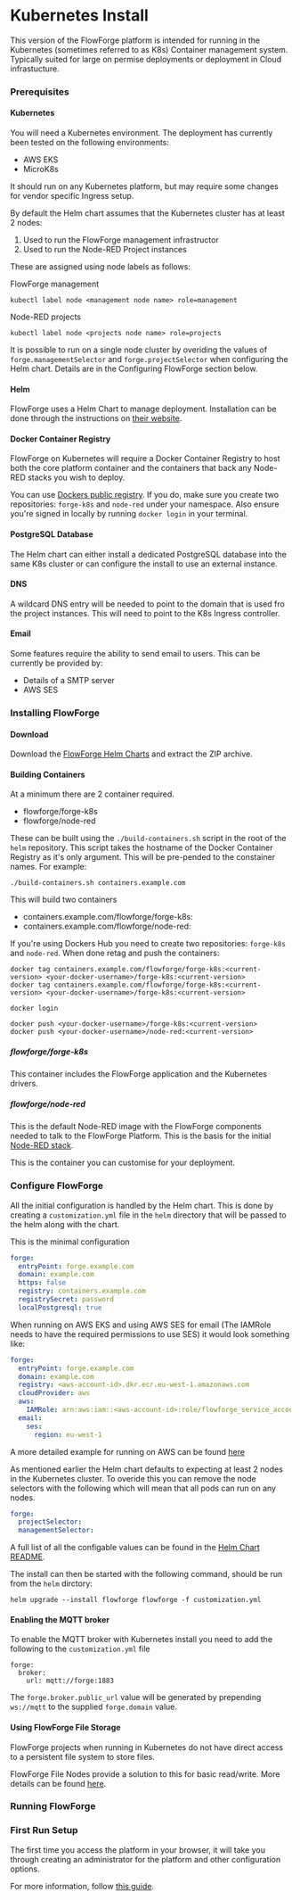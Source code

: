 # Kubernetes Install

This version of the FlowForge platform is intended for running in the Kubernetes (sometimes referred to as K8s)
Container management system. Typically suited for large on permise deployments or deployment in Cloud infrastucture.

### Prerequisites

#### Kubernetes

You will need a Kubernetes environment. The deployment has currently been tested on the following environments:

 - AWS EKS
 - MicroK8s

 It should run on any Kubernetes platform, but may require some changes for vendor specific Ingress setup.

 By default the Helm chart assumes that the Kubernetes cluster has at least 2 nodes:

 1. Used to run the FlowForge management infrastructor
 2. Used to run the Node-RED Project instances

These are assigned using node labels as follows:

FlowForge management
```
kubectl label node <management node name> role=management
```
Node-RED projects
```
kubectl label node <projects node name> role=projects
```

It is possible to run on a single node cluster by overiding the values of `forge.managementSelector` and `forge.projectSelector` when configuring the Helm chart. Details are in the Configuring FlowForge section below.

#### Helm

FlowForge uses a Helm Chart to manage deployment. Installation can be done
through the instructions on [their website](https://helm.sh).

#### Docker Container Registry

FlowForge on Kubernetes will require a Docker Container Registry to host both
the core platform container and the containers that back any Node-RED stacks you
wish to deploy.

You can use [Dockers public registry](https://hub.docker.com). If you do, make
sure you create two repositories: `forge-k8s` and `node-red` under your namespace.
Also ensure you're signed in locally by running `docker login` in your terminal.

#### PostgreSQL Database

The Helm chart can either install a dedicated PostgreSQL database into the same K8s cluster or can configure the install to use an external instance.

#### DNS

A wildcard DNS entry will be needed to point to the domain that is used fro the project instances. This will need to point to the K8s Ingress controller.

#### Email

Some features require the ability to send email to users. This can be currently be provided by:

- Details of a SMTP server
- AWS SES

### Installing FlowForge

#### Download

Download the [FlowForge Helm Charts](https://github.com/flowforge/helm/archive/refs/heads/main.zip)
and extract the ZIP archive.

#### Building Containers

At a minimum there are 2 container required.

 - flowforge/forge-k8s
 - flowforge/node-red

These can be built using the `./build-containers.sh` script in the root of the
`helm` repository. This script takes the hostname of the Docker Container
Registry as it's only argument. This will be pre-pended to the constainer names.
For example:

```
./build-containers.sh containers.example.com
```

This will build two containers

- containers.example.com/flowforge/forge-k8s:<current-version>
- containers.example.com/flowforge/node-red:<current-version>

If you're using Dockers Hub you need to create two repositories: `forge-k8s` and
`node-red`. When done retag and push the containers:

```
docker tag containers.example.com/flowforge/forge-k8s:<current-version> <your-docker-username>/forge-k8s:<current-version>
docker tag containers.example.com/flowforge/forge-k8s:<current-version> <your-docker-username>/forge-k8s:<current-version>

docker login

docker push <your-docker-username>/forge-k8s:<current-version>
docker push <your-docker-username>/node-red:<current-version>
```

##### flowforge/forge-k8s

This container includes the FlowForge application and the Kubernetes drivers.

##### flowforge/node-red

This is the default Node-RED image with the FlowForge components needed to talk
to the FlowForge Platform. This is the basis for the initial [Node-RED stack][stacks].

This is the container you can customise for your deployment.

### Configure FlowForge

All the initial configuration is handled by the Helm chart. This is done by creating a `customization.yml` file in the `helm` directory that will be passed to the helm along with the chart.

This is the minimal configuration

```yaml
forge:
  entryPoint: forge.example.com
  domain: example.com
  https: false
  registry: containers.example.com
  registrySecret: password
  localPostgresql: true
```

When running on AWS EKS and using AWS SES for email (The IAMRole needs to have the required permissions to use SES) it would look something like:

```yaml
forge:
  entryPoint: forge.example.com
  domain: example.com
  registry: <aws-account-id>.dkr.ecr.eu-west-1.amazonaws.com
  cloudProvider: aws
  aws:
    IAMRole: arn:aws:iam::<aws-account-id>:role/flowforge_service_account_role
  email:
    ses:
      region: eu-west-1
```

A more detailed example for running on AWS can be found [here](aws.md)

As mentioned earlier the Helm chart defaults to expecting at least 2 nodes in the Kubernetes cluster. To overide this you can remove the node selectors with the following which will mean that all pods can run on any nodes.

```yaml
forge:
  projectSelector:
  managementSelector:
```

A full list of all the configable values can be found in the [Helm Chart README](https://github.com/flowforge/helm/blob/main/helm/flowforge/README.md).

The install can then be started with the following command, should be run from the `helm` dirctory:

```
helm upgrade --install flowforge flowforge -f customization.yml
```

#### Enabling the MQTT broker

To enable the MQTT broker with Kubernetes install you need to add the following to the `customization.yml` file

```
forge:
  broker:
    url: mqtt://forge:1883
```

The `forge.broker.public_url` value will be generated by prepending `ws://mqtt` to the supplied `forge.domain` value.

#### Using FlowForge File Storage

FlowForge projects when running in Kubernetes do not have direct 
access to a persistent file system to store files.

FlowForge File Nodes provide a solution to this for basic read/write.
More details can be found [here](../file-storage/).
### Running FlowForge

### First Run Setup

The first time you access the platform in your browser, it will take you through
creating an administrator for the platform and other configuration options.

For more information, follow [this guide](../first-run.md).

[stacks]: ../../admin/README.md
